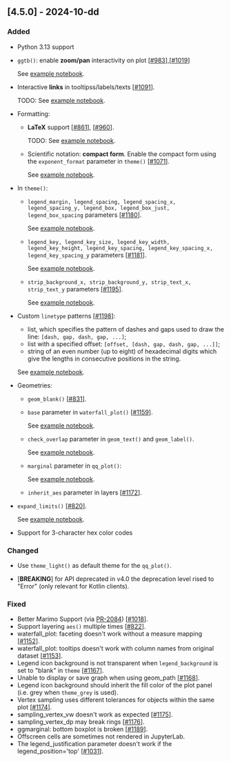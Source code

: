 ## [4.5.0] - 2024-10-dd

### Added

- Python 3.13 support

- `ggtb()`: enable **zoom/pan** interactivity on plot [[#983](https://github.com/JetBrains/lets-plot/issues/983)],[[#1019](https://github.com/JetBrains/lets-plot/issues/1019)]

  See [example notebook](https://nbviewer.org/github/JetBrains/lets-plot/blob/master/docs/f-24g/interact_pan_zoom.ipynb).

- Interactive **links** in tooltipss/labels/texts [[#1091](https://github.com/JetBrains/lets-plot/issues/1091)].

  TODO: See [example notebook](https://nbviewer.org/github/JetBrains/lets-plot/blob/master/docs/dev/notebooks/interactive_links.ipynb).

- Formatting:
  - **LaTeX** support [[#861](https://github.com/JetBrains/lets-plot/issues/861)], [[#960](https://github.com/JetBrains/lets-plot/issues/960)].

    TODO: See [example notebook](https://nbviewer.org/github/JetBrains/lets-plot/blob/master/docs/dev/notebooks/latex.ipynb).
  
  - Scientific notation: **compact form**. Enable the compact form using the  `exponent_format` parameter in `theme()` [[#1071](https://github.com/JetBrains/lets-plot/issues/1071)].

    See [example notebook](https://nbviewer.org/github/JetBrains/lets-plot/blob/master/docs/f-24g/scientific_notation_table.ipynb).

- In `theme()`:
  - `legend_margin, legend_spacing, legend_spacing_x, legend_spacing_y, legend_box, legend_box_just, legend_box_spacing` parameters [[#1180](https://github.com/JetBrains/lets-plot/issues/1180)].

    See [example notebook](https://nbviewer.org/github/JetBrains/lets-plot/blob/master/docs/f-24g/theme_legend_margins.ipynb).

  - `legend_key, legend_key_size, legend_key_width, legend_key_height, legend_key_spacing, legend_key_spacing_x, legend_key_spacing_y` parameters  [[#1181](https://github.com/JetBrains/lets-plot/issues/1181)].

    See [example notebook](https://nbviewer.org/github/JetBrains/lets-plot/blob/master/docs/f-24g/theme_legend_key.ipynb).

  - `strip_background_x, strip_background_y, strip_text_x, strip_text_y` parameters [[#1195](https://github.com/JetBrains/lets-plot/issues/1195)].

    See [example notebook](https://nbviewer.org/github/JetBrains/lets-plot/blob/master/docs/f-24g/theme_facet_strip_xy.ipynb).

- Custom `linetype` patterns [[#1198](https://github.com/JetBrains/lets-plot/issues/1198)]:
  - list, which specifies the pattern of dashes and gaps used to draw the line: `[dash, gap, dash, gap, ...]`;
  - list with a specified offset: `[offset, [dash, gap, dash, gap, ...]]`;
  - string of an even number (up to eight) of hexadecimal digits which give the lengths in consecutive positions in the string.

  See [example notebook](https://nbviewer.org/github/JetBrains/lets-plot/blob/master/docs/f-24g/linetype_custom.ipynb).

- Geometries:
  - `geom_blank()` [[#831](https://github.com/JetBrains/lets-plot/issues/831)].

  - `base` parameter in `waterfall_plot()` [[#1159](https://github.com/JetBrains/lets-plot/issues/1159)].

    See [example notebook](https://nbviewer.org/github/JetBrains/lets-plot/blob/master/docs/f-24g/waterfall_plot_base.ipynb).

  - `check_overlap` parameter in `geom_text()` and `geom_label()`.

    See [example notebook](https://nbviewer.org/github/JetBrains/lets-plot/blob/master/docs/f-24g/check_overlap.ipynb).
       
  - `marginal` parameter in `qq_plot()`:

      See [example notebook](https://nbviewer.org/github/JetBrains/lets-plot/blob/master/docs/f-24g/qq_plot_marginal.ipynb).

  - `inherit_aes` parameter in layers [[#1172](https://github.com/JetBrains/lets-plot/issues/1172)].

- `expand_limits()` [[#820](https://github.com/JetBrains/lets-plot/issues/820)].

  See [example notebook](https://nbviewer.org/github/JetBrains/lets-plot/blob/master/docs/f-24g/expand_limits.ipynb).

- Support for 3-character hex color codes     


### Changed

- Use `theme_light()` as default theme for the `qq_plot()`.

- [**BREAKING**] for API deprecated in v4.0 the deprecation level rised to "Error" (only relevant for Kotlin clients). 

### Fixed

- Better Marimo Support (via [PR-2084](https://github.com/marimo-team/marimo/pull/2084)) [[#1018](https://github.com/JetBrains/lets-plot/issues/1018)].
- Support layering `aes()` multiple times [[#822](https://github.com/JetBrains/lets-plot/issues/822)].
- waterfall_plot: faceting doesn't work without a measure mapping [[#1152](https://github.com/JetBrains/lets-plot/issues/1152)].
- waterfall_plot: tooltips doesn't work with column names from original dataset [[#1153](https://github.com/JetBrains/lets-plot/issues/1153)].
- Legend icon background is not transparent when `legend_background` is set to "blank" in `theme` [[#1167](https://github.com/JetBrains/lets-plot/issues/1167)].
- Unable to display or save graph when using geom_path [[#1168](https://github.com/JetBrains/lets-plot/issues/1168)].
- Legend icon background should inherit the fill color of the plot panel (i.e. grey when `theme_grey` is used).
- Vertex sampling uses different tolerances for objects within the same plot [[#1174](https://github.com/JetBrains/lets-plot/issues/1174)].
- sampling_vertex_vw doesn't work as expected [[#1175](https://github.com/JetBrains/lets-plot/issues/1175)].
- sampling_vertex_dp may break rings [[#1176](https://github.com/JetBrains/lets-plot/issues/1176)].
- ggmarginal: bottom boxplot is broken [[#1189](https://github.com/JetBrains/lets-plot/issues/1189)].
- Offscreen cells are sometimes not rendered in JupyterLab.
- The legend_justification parameter doesn't work if the legend_position='top' [[#1031](https://github.com/JetBrains/lets-plot/issues/1031)].
